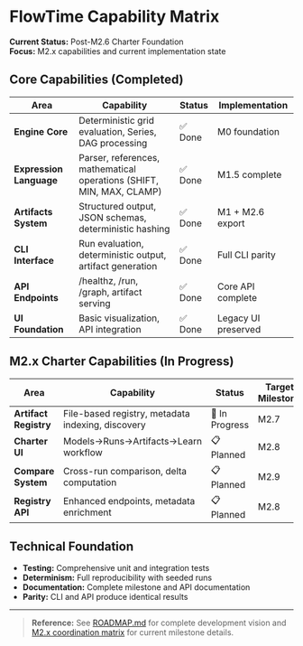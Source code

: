 # FlowTime Capability Matrix

**Current Status:** Post-M2.6 Charter Foundation  
**Focus:** M2.x capabilities and current implementation state  

## Core Capabilities (Completed)

| Area | Capability | Status | Implementation |
|------|------------|--------|----------------|
| **Engine Core** | Deterministic grid evaluation, Series<T>, DAG processing | ✅ Done | M0 foundation |
| **Expression Language** | Parser, references, mathematical operations (SHIFT, MIN, MAX, CLAMP) | ✅ Done | M1.5 complete |
| **Artifacts System** | Structured output, JSON schemas, deterministic hashing | ✅ Done | M1 + M2.6 export |
| **CLI Interface** | Run evaluation, deterministic output, artifact generation | ✅ Done | Full CLI parity |
| **API Endpoints** | /healthz, /run, /graph, artifact serving | ✅ Done | Core API complete |
| **UI Foundation** | Basic visualization, API integration | ✅ Done | Legacy UI preserved |

## M2.x Charter Capabilities (In Progress)

| Area | Capability | Status | Target Milestone |
|------|------------|--------|------------------|
| **Artifact Registry** | File-based registry, metadata indexing, discovery | 🚧 In Progress | M2.7 |
| **Charter UI** | Models→Runs→Artifacts→Learn workflow | 📋 Planned | M2.8 |
| **Compare System** | Cross-run comparison, delta computation | 📋 Planned | M2.9 |
| **Registry API** | Enhanced endpoints, metadata enrichment | 📋 Planned | M2.8 |

## Technical Foundation

- **Testing:** Comprehensive unit and integration tests
- **Determinism:** Full reproducibility with seeded runs  
- **Documentation:** Complete milestone and API documentation
- **Parity:** CLI and API produce identical results

---

> **Reference:** See [ROADMAP.md](ROADMAP.md) for complete development vision and [M2.x coordination matrix](coordination-matrix.md) for current milestone details.

